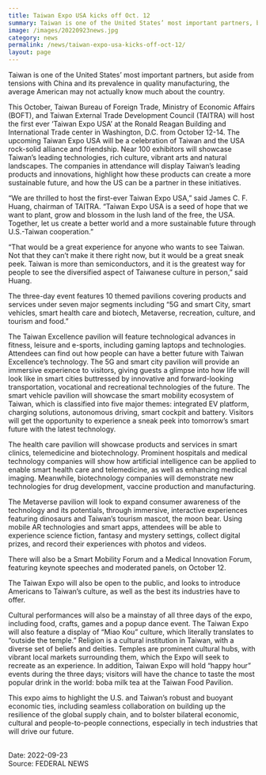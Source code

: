 ```yaml
---
title: Taiwan Expo USA kicks off Oct. 12
summary: Taiwan is one of the United States’ most important partners, but aside from tensions with China and its prevalence in quality manufacturing, the average American may not actually know much about the country.
image: /images/20220923news.jpg
category: news
permalink: /news/taiwan-expo-usa-kicks-off-oct-12/
layout: page
---
```


Taiwan is one of the United States’ most important partners, but aside from tensions with China and its prevalence in quality manufacturing, the average American may not actually know much about the country.

This October, Taiwan Bureau of Foreign Trade, Ministry of Economic Affairs (BOFT), and Taiwan External Trade Development Council (TAITRA) will host the first ever ‘Taiwan Expo USA’ at the Ronald Reagan Building and International Trade center in Washington, D.C. from October 12-14. The upcoming Taiwan Expo USA will be a celebration of Taiwan and the USA rock-solid alliance and friendship. Near 100 exhibitors will showcase Taiwan’s leading technologies, rich culture, vibrant arts and natural landscapes. The companies in attendance will display Taiwan’s leading products and innovations, highlight how these products can create a more sustainable future, and how the US can be a partner in these initiatives.

“We are thrilled to host the first-ever Taiwan Expo USA,” said James C. F. Huang, chairman of TAITRA. “Taiwan Expo USA is a seed of hope that we want to plant, grow and blossom in the lush land of the free, the USA. Together, let us create a better world and a more sustainable future through U.S.-Taiwan cooperation.”

“That would be a great experience for anyone who wants to see Taiwan. Not that they can’t make it there right now, but it would be a great sneak peek. Taiwan is more than semiconductors, and it is the greatest way for people to see the diversified aspect of Taiwanese culture in person,” said Huang.

The three-day event features 10 themed pavilions covering products and services under seven major segments including “5G and smart City, smart vehicles, smart health care and biotech, Metaverse, recreation, culture, and tourism and food.”

The Taiwan Excellence pavilion will feature technological advances in fitness, leisure and e-sports, including gaming laptops and technologies. Attendees can find out how people can have a better future with Taiwan Excellence’s technology. The 5G and smart city pavilion will provide an immersive experience to visitors, giving guests a glimpse into how life will look like in smart cities buttressed by innovative and forward-looking transportation, vocational and recreational technologies of the future. The smart vehicle pavilion will showcase the smart mobility ecosystem of Taiwan, which is classified into five major themes: integrated EV platform, charging solutions, autonomous driving, smart cockpit and battery. Visitors will get the opportunity to experience a sneak peek into tomorrow’s smart future with the latest technology.

The health care pavilion will showcase products and services in smart clinics, telemedicine and biotechnology. Prominent hospitals and medical technology companies will show how artificial intelligence can be applied to enable smart health care and telemedicine, as well as enhancing medical imaging. Meanwhile, biotechnology companies will demonstrate new technologies for drug development, vaccine production and manufacturing.

The Metaverse pavilion will look to expand consumer awareness of the technology and its potentials, through immersive, interactive experiences featuring dinosaurs and Taiwan’s tourism mascot, the moon bear. Using mobile AR technologies and smart apps, attendees will be able to experience science fiction, fantasy and mystery settings, collect digital prizes, and record their experiences with photos and videos.

There will also be a Smart Mobility Forum and a Medical Innovation Forum, featuring keynote speeches and moderated panels, on October 12.

The Taiwan Expo will also be open to the public, and looks to introduce Americans to Taiwan’s culture, as well as the best its industries have to offer.

Cultural performances will also be a mainstay of all three days of the expo, including food, crafts, games and a popup dance event. The Taiwan Expo will also feature a display of “Miao Kou” culture, which literally translates to “outside the temple.” Religion is a cultural institution in Taiwan, with a diverse set of beliefs and deities. Temples are prominent cultural hubs, with vibrant local markets surrounding them, which the Expo will seek to recreate as an experience. In addition, Taiwan Expo will hold “happy hour” events during the three days; visitors will have the chance to taste the most popular drink in the world: boba milk tea at the Taiwan Food Pavilion.

This expo aims to highlight the U.S. and Taiwan’s robust and buoyant economic ties, including seamless collaboration on building up the resilience of the global supply chain, and to bolster bilateral economic, cultural and people-to-people connections, especially in tech industries that will drive our future.

<br/>
Date: 2022-09-23
<br/>
Source: FEDERAL NEWS
